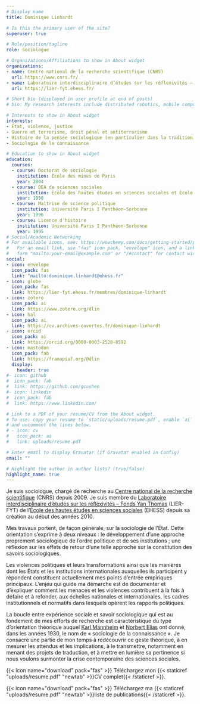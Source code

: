 ```yaml
---
# Display name
title: Dominique Linhardt

# Is this the primary user of the site?
superuser: true

# Role/position/tagline
role: Sociologue

# Organizations/Affiliations to show in About widget
organizations:
- name: Centre national de la recherche scientifique (CNRS)
  url: https://www.cnrs.fr/
- name: Laboratoire interdisciplinaire d’études sur les réflexivités – Fonds Yan Thomas (UMR 8065, CNRS/EHESS)
  url: https://lier-fyt.ehess.fr/

# Short bio (displayed in user profile at end of posts)
# bio: My research interests include distributed robotics, mobile computing and programmable matter.

# Interests to show in About widget
interests:
- État, violence, justice
- Guerre et terrorisme, droit pénal et antiterrorisme
- Histoire de la pensée sociologique (en particulier dans la tradition allemande)
- Sociologie de la connaissance

# Education to show in About widget
education:
  courses:
  - course: Doctorat de sociologie
    institution: École des mines de Paris
    year: 2004
  - course: DEA de sciences sociales
    institution: École des hautes études en sciences sociales et École normale supérieure
    year: 1998
  - course: Maîtrise de science politique
    institution: Université Paris I Panthéon-Sorbonne
    year: 1996
  - course: Licence d'histoire
    institution: Université Paris I Panthéon-Sorbonne
    year: 1995
# Social/Academic Networking
# For available icons, see: https://wowchemy.com/docs/getting-started/page-builder/#icons
#   For an email link, use "fas" icon pack, "envelope" icon, and a link in the
#   form "mailto:your-email@example.com" or "/#contact" for contact widget.
social:
- icon: envelope
  icon_pack: fas
  link: "mailto:dominique.linhardt@ehess.fr"
- icon: globe
  icon_pack: fas
  link: https://lier-fyt.ehess.fr/membres/dominique-linhardt
- icon: zotero
  icon_pack: ai
  link: https://www.zotero.org/dlin
- icon: hal
  icon_pack: ai
  link: https://cv.archives-ouvertes.fr/dominique-linhardt
- icon: orcid
  icon_pack: ai
  link: https://orcid.org/0000-0003-2528-8592
- icon: mastodon
  icon_pack: fab
  link: https://framapiaf.org/@dlin
  display:
    header: true  
#- icon: github
#  icon_pack: fab
#  link: https://github.com/gcushen
#- icon: linkedin
#  icon_pack: fab
#  link: https://www.linkedin.com/

# Link to a PDF of your resume/CV from the About widget.
# To use: copy your resume to `static/uploads/resume.pdf`, enable `ai` icons in `params.toml`,
# and uncomment the lines below.
# - icon: cv
#   icon_pack: ai
#   link: uploads/resume.pdf

# Enter email to display Gravatar (if Gravatar enabled in Config)
email: ""

# Highlight the author in author lists? (true/false)
highlight_name: true
---
```


Je suis sociologue, chargé de recherche au [Centre national de la recherche scientifique](https://www.cnrs.fr) (CNRS) depuis 2009. Je suis membre du [Laboratoire interdisciplinaire d’études sur les réflexivités – Fonds Yan Thomas](https://lier-fyt.ehess.fr) (LIER-FYT) de l’[École des hautes études en sciences sociales](https://www.ehess.fr) (EHESS) depuis sa création au début des années 2010.

Mes travaux portent, de façon générale, sur la sociologie de l’État. Cette orientation s’exprime à deux niveaux : le développement d’une approche proprement sociologique de l’ordre politique et de ses institutions ; une réflexion sur les effets de retour d’une telle approche sur la constitution des savoirs sociologiques.

Les violences politiques et leurs transformations ainsi que les manières dont les États et les institutions internationales auxquelles ils participent y répondent constituent actuellement mes points d’entrée empiriques principaux. L’enjeu qui guide ma démarche est de documenter et d’expliquer comment les menaces et les violences contribuent à la fois à défaire et à refonder, aux échelles nationales et internationales, les cadres institutionnels et normatifs dans lesquels opèrent les rapports politiques.

La boucle entre expérience sociale et savoir sociologique qui est au fondement de mes efforts de recherche est caractéristique du type d’orientation théorique auquel [Karl Mannheim](https://en.wikipedia.org/wiki/Karl_Mannheim) et [Norbert Elias](https://en.wikipedia.org/wiki/Norbert_Elias) ont donné, dans les années 1930, le nom de « sociologie de la connaissance ». Je consacre une partie de mon temps à redécouvrir ce geste théorique, à en mesurer les attendus et les implications, à le transmettre, notamment en menant des projets de traduction, et à mettre en lumière sa pertinence si nous voulons surmonter la crise contemporaine des sciences sociales.

{{< icon name="download" pack="fas" >}} Téléchargez mon {{< staticref "uploads/resume.pdf" "newtab" >}}CV complet{{< /staticref >}}.

{{< icon name="download" pack="fas" >}} Téléchargez ma {{< staticref "uploads/resume.pdf" "newtab" >}}liste de publications{{< /staticref >}}.
